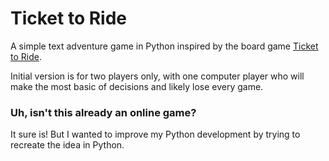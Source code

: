 # Ticket to Ride

A simple text adventure game in Python inspired by the board game [Ticket to Ride](http://www.daysofwonder.com/tickettoride/en/usa/).

Initial version is for two players only, with one computer player who will make the most basic of decisions and likely lose every game.

### Uh, isn't this already an online game?

It sure is! But I wanted to improve my Python development by trying to recreate the idea in Python.